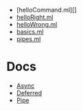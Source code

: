 - [helloCommand.ml][]
- [helloRight.ml]()
- [helloWrong.ml]()
- [basics.ml]()
- [pipes.ml]()

# Docs #
- [Async](https://ocaml.janestreet.com/ocaml-core/111.28.00/doc/async/#Std)
- [Deferred](https://ocaml.janestreet.com/ocaml-core/111.28.00/doc/async/#Std.Deferred)
- [Pipe](https://ocaml.janestreet.com/ocaml-core/111.28.00/doc/async/#Std.Pipe)
